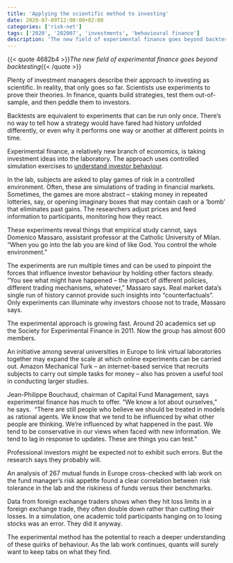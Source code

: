 ```yaml
---
title: 'Applying the scientific method to investing'
date: 2020-07-09T12:00:00+02:00
categories: ['risk-net']
tags: ['2020', '202007', 'investments', 'behavioural finance']
description: 'The new field of experimental finance goes beyond backtesting'
---
```


{{< quote 4682b4 >}}_The new field of experimental finance goes beyond backtesting_{{< /quote >}}

Plenty of investment managers describe their approach to investing as scientific. In reality, that only goes so far. Scientists use experiments to prove their theories. In finance, quants build strategies, test them out-of-sample, and then peddle them to investors.

Backtests are equivalent to experiments that can be run only once. There’s no way to tell how a strategy would have fared had history unfolded differently, or even why it performs one way or another at different points in time.

Experimental finance, a relatively new branch of economics,  is taking investment ideas into the laboratory. The approach uses controlled simulation exercises to [understand investor behaviour](https://www.risk.net/investing/7649626/the-scientists-probing-the-human-mind-for-an-investing-edge).

In the lab, subjects are asked to play games of risk in a controlled environment. Often, these are simulations of trading in financial markets. Sometimes, the games are more abstract – staking money in repeated lotteries, say, or opening imaginary boxes that may contain cash or a ‘bomb’ that eliminates past gains. The researchers adjust prices and feed information to participants, monitoring how they react.

These experiments reveal things that empirical study cannot, says Domenico Massaro, assistant professor at the Catholic University of Milan. “When you go into the lab you are kind of like God. You control the whole environment.”

The experiments are run multiple times and can be used to pinpoint the forces that influence investor behaviour by holding other factors steady. “You see what might have happened – the impact of different policies, different trading mechanisms, whatever,” Massaro says. Real market data’s single run of history cannot provide such insights into “counterfactuals”. Only experiments can illuminate why investors choose not to trade, Massaro says.

The experimental approach is growing fast. Around 20 academics set up the Society for Experimental Finance in 2011. Now the group has almost 600 members.

An initiative among several universities in Europe to link virtual laboratories together may expand the scale at which online experiments can be carried out. Amazon Mechanical Turk – an internet-based service that recruits subjects to carry out simple tasks for money – also has proven a useful tool in conducting larger studies.

Jean-Philippe Bouchaud, chairman of Capital Fund Management, says experimental finance has much to offer. “We know a lot about ourselves,” he says.  “There are still people who believe we should be treated in models as rational agents. We know that we tend to be influenced by what other people are thinking. We’re influenced by what happened in the past. We tend to be conservative in our views when faced with new information. We tend to lag in response to updates. These are things you can test.”

Professional investors might be expected not to exhibit such errors. But the research says they probably will.

An analysis of 267 mutual funds in Europe cross-checked with lab work on the fund manager’s risk appetite found a clear correlation between risk tolerance in the lab and the riskiness of funds versus their benchmarks.

Data from foreign exchange traders shows when they hit loss limits in a foreign exchange trade, they often double down rather than cutting their losses. In a simulation, one academic told participants hanging on to losing stocks was an error. They did it anyway.

The experimental method has the potential to reach a deeper understanding of these quirks of behaviour. As the lab work continues, quants will surely want to keep tabs on what they find.

